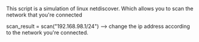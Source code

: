 This script is a simulation of linux netdiscover. Which allows you to scan the network that you're connected

scan_result = scan("192.168.98.1/24") --> change the ip address according to the network you're connected.
